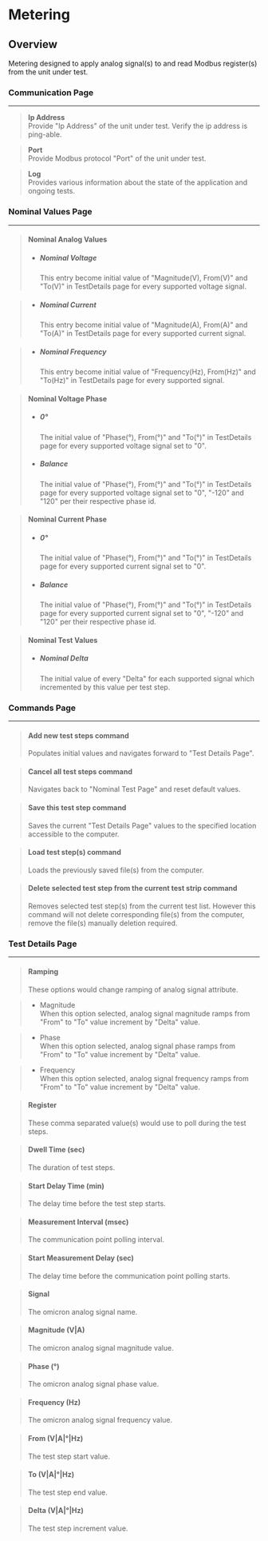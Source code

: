# Metering #

## Overview ##

Metering designed to apply analog signal(s) to and read Modbus register(s) from the unit under test.

### Communication Page ###
---

> **Ip Address**  
    Provide "Ip Address" of the unit under test. Verify the ip address is ping-able.  

> **Port**  
    Provide Modbus protocol "Port" of the unit under test.  

> **Log**  
    Provides various information about the state of the application and ongoing tests.

### Nominal Values Page ###
---

> #### Nominal Analog Values ####
> * ##### Nominal Voltage #####
>     This entry become initial value of "Magnitude(V), From(V)" and "To(V)" in TestDetails page for every supported voltage signal.  

> * ##### Nominal Current #####
>     This entry become initial value of "Magnitude(A), From(A)" and "To(A)" in TestDetails page for every supported current signal.  

> * ##### Nominal Frequency #####
>     This entry become initial value of "Frequency(Hz), From(Hz)" and "To(Hz)" in TestDetails page for every supported signal.  

> #### Nominal Voltage Phase ####
> * ##### 0° #####
>     The initial value of "Phase(°), From(°)" and "To(°)" in TestDetails page for every supported voltage signal set to "0".  
> * ##### Balance #####
>     The initial value of "Phase(°), From(°)" and "To(°)" in TestDetails page for every supported voltage signal set to "0", "-120" and "120" per their respective phase id.  

> #### Nominal Current Phase ####
> * ##### 0° #####
>     The initial value of "Phase(°), From(°)" and "To(°)" in TestDetails page for every supported current signal set to "0".  
> * ##### Balance #####
>     The initial value of "Phase(°), From(°)" and "To(°)" in TestDetails page for every supported current signal set to "0", "-120" and "120" per their respective phase id.  

> #### Nominal Test Values ####
> * ##### Nominal Delta #####
>     The initial value of every "Delta" for each supported signal which incremented by this value per test step. 

### Commands Page ###
---
> #### Add new test steps command ####
> Populates initial values and navigates forward to "Test Details Page".  

> #### Cancel all test steps command ####
> Navigates back to "Nominal Test Page" and reset default values.  

> #### Save this test step command ####
> Saves the current "Test Details Page" values to the specified location accessible to the computer.  

> #### Load test step(s) command ####
> Loads the previously saved file(s) from the computer.  

> #### Delete selected test step from the current test strip command ####
> Removes selected test step(s) from the current test list. However this command will not delete corresponding file(s) from the computer, remove the file(s) manually deletion required.  

### Test Details Page ###
---
> #### Ramping ####
> These options would change ramping of analog signal attribute.  

> * Magnitude  
>   When this option selected, analog signal magnitude ramps from "From" to "To" value increment by "Delta" value.  

> * Phase  
>   When this option selected, analog signal phase ramps from "From" to "To" value increment by "Delta" value.  

> * Frequency  
>   When this option selected, analog signal frequency ramps from "From" to "To" value increment by "Delta" value.  

> #### Register ####
>   These comma separated value(s) would use to poll during the test steps.  

> #### Dwell Time (sec) ####
>   The duration of test steps.  

> #### Start Delay Time (min)
>   The delay time before the test step starts.

> #### Measurement Interval (msec)
>   The communication point polling interval.

> #### Start Measurement Delay (sec)
>   The delay time before the communication point polling starts.

> #### Signal ####
>   The omicron analog signal name.

> #### Magnitude (V|A) ####
>   The omicron analog signal magnitude value.

> #### Phase (°) ####
>   The omicron analog signal phase value.

> #### Frequency (Hz) ####
>   The omicron analog signal frequency value.

> #### From (V|A|°|Hz) ####
>   The test step start value.

> #### To (V|A|°|Hz) ####
>   The test step end value.

> #### Delta (V|A|°|Hz) ####
>   The test step increment value.

